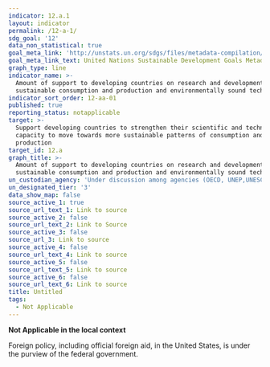 ```yaml
---
indicator: 12.a.1
layout: indicator
permalink: /12-a-1/
sdg_goal: '12'
data_non_statistical: true
goal_meta_link: 'http://unstats.un.org/sdgs/files/metadata-compilation/Metadata-Goal-12.pdf'
goal_meta_link_text: United Nations Sustainable Development Goals Metadata (pdf 782kB)
graph_type: line
indicator_name: >-
  Amount of support to developing countries on research and development for
  sustainable consumption and production and environmentally sound technologies
indicator_sort_order: 12-aa-01
published: true
reporting_status: notapplicable
target: >-
  Support developing countries to strengthen their scientific and technological
  capacity to move towards more sustainable patterns of consumption and
  production
target_id: 12.a
graph_title: >-
  Amount of support to developing countries on research and development for
  sustainable consumption and production and environmentally sound technologies
un_custodian_agency: 'Under discussion among agencies (OECD, UNEP,UNESCO-UIS,World Bank)'
un_designated_tier: '3'
data_show_map: false
source_active_1: true
source_url_text_1: Link to source
source_active_2: false
source_url_text_2: Link to Source
source_active_3: false
source_url_3: Link to source
source_active_4: false
source_url_text_4: Link to source
source_active_5: false
source_url_text_5: Link to source
source_active_6: false
source_url_text_6: Link to source
title: Untitled
tags:
  - Not Applicable
---
```

**Not Applicable in the local context**

Foreign policy, including official foreign aid, in the United States, is under the purview of the federal government.

